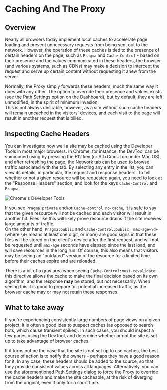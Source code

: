 # Caching And The Proxy

## Overview
Nearly all browsers today implement local caches to accelerate page loading and prevent unnecessary requests from being sent out to the network. However, the operation of these caches is tied to the presence of certain headers on the page, such as `Pragma` and `Cache-Control` - based on their presence and the values communicated in these headers, the browser (and various systems, such as CDNs) may make a decision to intercept the request and serve up certain content without requesting it anew from the server.

Normally, the Proxy simply forwards these headers, much the same way it does with any other. The option to override their presence and values exists (see the [Path Settings](/en/latest/dashboard/menu/dashboard/pathsettings.html) option on the Dashboard), but by default, they are left unmodified, in the spirit of minimum invasion. </br>
This is not always desirable, however, as a site without such cache headers will remain uncached in the visitors' devices, and each visit to the page will result in another request that is billed.

## Inspecting Cache Headers
You can investigate how well a site may be cached using the Developer Tools in most major browsers. In Chrome, for instance, the DevTool can be summoned using by pressing the F12 key (or Alt+Cmd+I on under Mac OS), and after refreshing the page, the Network tab can be used to browse traffic associated with the tab. By selecting any entry in the list, you can view its details, in particular, the request and response headers. To tell whether or not a given resource will be requested again, you need to look at the "Response Headers" section, and look for the keys `Cache-Control` and `Pragma`.

![Chrome's Developer Tools](//img/cache-headers/devtool-network-2.png)

If you see `Pragma:private` and/or `Cache-control:no-cache`, it is safe to say that the given resource will not be cached and each visitor will result in another hit. Files like this will likely prove resource drains if the site receives large amounts of traffic.</br>
On the other hand, `Pragma:public` and `Cache-Control:public, max-age=\d+` (where `\d+` means at least one digit, or more) are good signs in that these files will be stored on the client's device after the first request, and will not be requested until `max-age` seconds have elapsed since the last load, and will save resources in the long run. Of course, this also means that visitors may be seeing an "outdated" version of the resource for a limited time before their caches expire and are reloaded.

There is a bit of a gray area when seeing `Cache-Control:must-revalidate`: this directive allows the cache to make the final decision based on its own algorithm, and the response **may** be stored, but not necessarily. When seeing this it is good to prepare for potential increased traffic, as the browser cache may or may not retain these responses.

## What to take away
If you're experiencing consistently large numbers of page views on a given project, it is often a good idea to suspect caches (as opposed to search bots, which cause transient spikes). In such cases, you should inspect a few pages using the DevTool, and determine whether or not the site is set up to take advantage of browser caches.

If it turns out be the case that the site is not set up to use caches, the best course of action is to notify the owners - perhaps they have a good reason for it. In any case, these headers should be added to the source, so that they provide consistent values across all languages. Alternatively, you can use the aforementioned Path Settings dialog to force the Proxy to override the cache headers and make the site cacheable, at the risk of diverging from the original, even if only for a short time.
